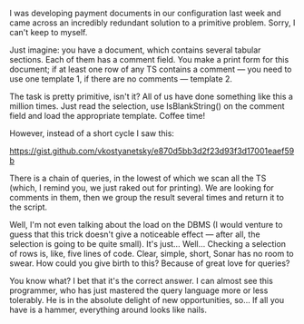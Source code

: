 ﻿I was developing payment documents in our configuration last week and came across an incredibly redundant solution to a primitive problem. Sorry, I can't keep to myself.

Just imagine: you have a document, which contains several tabular sections. Each of them has a comment field. You make a print form for this document; if at least one row of any TS contains a comment — you need to use one template 1, if there are no comments — template 2.

The task is pretty primitive, isn't it? All of us have done something like this a million times. Just read the selection, use IsBlankString() on the comment field and load the appropriate template. Coffee time!

However, instead of a short cycle I saw this:

https://gist.github.com/vkostyanetsky/e870d5bb3d2f23d93f3d17001eaef59b

There is a chain of queries, in the lowest of which we scan all the TS (which, I remind you, we just raked out for printing). We are looking for comments in them, then we group the result several times and return it to the script.

Well, I'm not even talking about the load on the DBMS (I would venture to guess that this trick doesn't give a noticeable effect — after all, the selection is going to be quite small). It's just… Well… Checking a selection of rows is, like, five lines of code. Clear, simple, short, Sonar has no room to swear. How could you give birth to this? Because of great love for queries?

You know what? I bet that it's the correct answer. I can almost see this programmer, who has just mastered the query language more or less tolerably. He is in the absolute delight of new opportunities, so… If all you have is a hammer, everything around looks like nails.